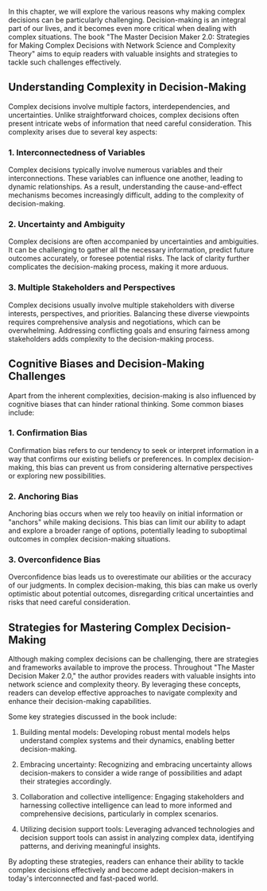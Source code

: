 
In this chapter, we will explore the various reasons why making complex decisions can be particularly challenging. Decision-making is an integral part of our lives, and it becomes even more critical when dealing with complex situations. The book "The Master Decision Maker 2.0: Strategies for Making Complex Decisions with Network Science and Complexity Theory" aims to equip readers with valuable insights and strategies to tackle such challenges effectively.

## Understanding Complexity in Decision-Making

Complex decisions involve multiple factors, interdependencies, and uncertainties. Unlike straightforward choices, complex decisions often present intricate webs of information that need careful consideration. This complexity arises due to several key aspects:

### 1\. Interconnectedness of Variables

Complex decisions typically involve numerous variables and their interconnections. These variables can influence one another, leading to dynamic relationships. As a result, understanding the cause-and-effect mechanisms becomes increasingly difficult, adding to the complexity of decision-making.

### 2\. Uncertainty and Ambiguity

Complex decisions are often accompanied by uncertainties and ambiguities. It can be challenging to gather all the necessary information, predict future outcomes accurately, or foresee potential risks. The lack of clarity further complicates the decision-making process, making it more arduous.

### 3\. Multiple Stakeholders and Perspectives

Complex decisions usually involve multiple stakeholders with diverse interests, perspectives, and priorities. Balancing these diverse viewpoints requires comprehensive analysis and negotiations, which can be overwhelming. Addressing conflicting goals and ensuring fairness among stakeholders adds complexity to the decision-making process.

## Cognitive Biases and Decision-Making Challenges

Apart from the inherent complexities, decision-making is also influenced by cognitive biases that can hinder rational thinking. Some common biases include:

### 1\. Confirmation Bias

Confirmation bias refers to our tendency to seek or interpret information in a way that confirms our existing beliefs or preferences. In complex decision-making, this bias can prevent us from considering alternative perspectives or exploring new possibilities.

### 2\. Anchoring Bias

Anchoring bias occurs when we rely too heavily on initial information or "anchors" while making decisions. This bias can limit our ability to adapt and explore a broader range of options, potentially leading to suboptimal outcomes in complex decision-making situations.

### 3\. Overconfidence Bias

Overconfidence bias leads us to overestimate our abilities or the accuracy of our judgments. In complex decision-making, this bias can make us overly optimistic about potential outcomes, disregarding critical uncertainties and risks that need careful consideration.

## Strategies for Mastering Complex Decision-Making

Although making complex decisions can be challenging, there are strategies and frameworks available to improve the process. Throughout "The Master Decision Maker 2.0," the author provides readers with valuable insights into network science and complexity theory. By leveraging these concepts, readers can develop effective approaches to navigate complexity and enhance their decision-making capabilities.

Some key strategies discussed in the book include:

1. Building mental models: Developing robust mental models helps understand complex systems and their dynamics, enabling better decision-making.
    
2. Embracing uncertainty: Recognizing and embracing uncertainty allows decision-makers to consider a wide range of possibilities and adapt their strategies accordingly.
    
3. Collaboration and collective intelligence: Engaging stakeholders and harnessing collective intelligence can lead to more informed and comprehensive decisions, particularly in complex scenarios.
    
4. Utilizing decision support tools: Leveraging advanced technologies and decision support tools can assist in analyzing complex data, identifying patterns, and deriving meaningful insights.
    

By adopting these strategies, readers can enhance their ability to tackle complex decisions effectively and become adept decision-makers in today's interconnected and fast-paced world.
